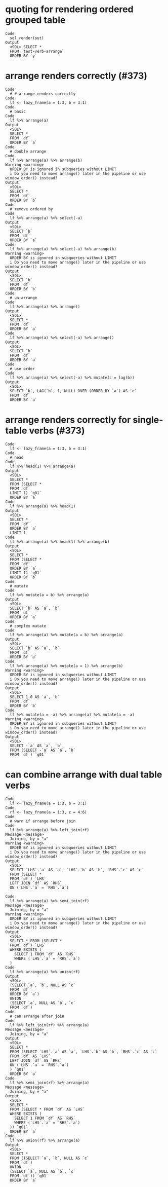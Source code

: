 # quoting for rendering ordered grouped table

    Code
      sql_render(out)
    Output
      <SQL> SELECT *
      FROM `test-verb-arrange`
      ORDER BY `y`

# arrange renders correctly (#373)

    Code
      # # arrange renders correctly
    Code
      lf <- lazy_frame(a = 1:3, b = 3:1)
    Code
      # basic
    Code
      lf %>% arrange(a)
    Output
      <SQL>
      SELECT *
      FROM `df`
      ORDER BY `a`
    Code
      # double arrange
    Code
      lf %>% arrange(a) %>% arrange(b)
    Warning <warning>
      ORDER BY is ignored in subqueries without LIMIT
      i Do you need to move arrange() later in the pipeline or use window_order() instead?
    Output
      <SQL>
      SELECT *
      FROM `df`
      ORDER BY `b`
    Code
      # remove ordered by
    Code
      lf %>% arrange(a) %>% select(-a)
    Output
      <SQL>
      SELECT `b`
      FROM `df`
      ORDER BY `a`
    Code
      lf %>% arrange(a) %>% select(-a) %>% arrange(b)
    Warning <warning>
      ORDER BY is ignored in subqueries without LIMIT
      i Do you need to move arrange() later in the pipeline or use window_order() instead?
    Output
      <SQL>
      SELECT `b`
      FROM `df`
      ORDER BY `b`
    Code
      # un-arrange
    Code
      lf %>% arrange(a) %>% arrange()
    Output
      <SQL>
      SELECT *
      FROM `df`
      ORDER BY `a`
    Code
      lf %>% arrange(a) %>% select(-a) %>% arrange()
    Output
      <SQL>
      SELECT `b`
      FROM `df`
      ORDER BY `a`
    Code
      # use order
    Code
      lf %>% arrange(a) %>% select(-a) %>% mutate(c = lag(b))
    Output
      <SQL>
      SELECT `b`, LAG(`b`, 1, NULL) OVER (ORDER BY `a`) AS `c`
      FROM `df`
      ORDER BY `a`

# arrange renders correctly for single-table verbs (#373)

    Code
      lf <- lazy_frame(a = 1:3, b = 3:1)
    Code
      # head
    Code
      lf %>% head(1) %>% arrange(a)
    Output
      <SQL>
      SELECT *
      FROM (SELECT *
      FROM `df`
      LIMIT 1) `q01`
      ORDER BY `a`
    Code
      lf %>% arrange(a) %>% head(1)
    Output
      <SQL>
      SELECT *
      FROM `df`
      ORDER BY `a`
      LIMIT 1
    Code
      lf %>% arrange(a) %>% head(1) %>% arrange(b)
    Output
      <SQL>
      SELECT *
      FROM (SELECT *
      FROM `df`
      ORDER BY `a`
      LIMIT 1) `q01`
      ORDER BY `b`
    Code
      # mutate
    Code
      lf %>% mutate(a = b) %>% arrange(a)
    Output
      <SQL>
      SELECT `b` AS `a`, `b`
      FROM `df`
      ORDER BY `a`
    Code
      # complex mutate
    Code
      lf %>% arrange(a) %>% mutate(a = b) %>% arrange(a)
    Output
      <SQL>
      SELECT `b` AS `a`, `b`
      FROM `df`
      ORDER BY `a`
    Code
      lf %>% arrange(a) %>% mutate(a = 1) %>% arrange(b)
    Warning <warning>
      ORDER BY is ignored in subqueries without LIMIT
      i Do you need to move arrange() later in the pipeline or use window_order() instead?
    Output
      <SQL>
      SELECT 1.0 AS `a`, `b`
      FROM `df`
      ORDER BY `b`
    Code
      lf %>% mutate(a = -a) %>% arrange(a) %>% mutate(a = -a)
    Warning <warning>
      ORDER BY is ignored in subqueries without LIMIT
      i Do you need to move arrange() later in the pipeline or use window_order() instead?
    Output
      <SQL>
      SELECT -`a` AS `a`, `b`
      FROM (SELECT -`a` AS `a`, `b`
      FROM `df`) `q01`

# can combine arrange with dual table verbs

    Code
      lf <- lazy_frame(a = 1:3, b = 3:1)
    Code
      rf <- lazy_frame(a = 1:3, c = 4:6)
    Code
      # warn if arrange before join
    Code
      lf %>% arrange(a) %>% left_join(rf)
    Message <message>
      Joining, by = "a"
    Warning <warning>
      ORDER BY is ignored in subqueries without LIMIT
      i Do you need to move arrange() later in the pipeline or use window_order() instead?
    Output
      <SQL>
      SELECT `LHS`.`a` AS `a`, `LHS`.`b` AS `b`, `RHS`.`c` AS `c`
      FROM (SELECT *
      FROM `df`) `LHS`
      LEFT JOIN `df` AS `RHS`
      ON (`LHS`.`a` = `RHS`.`a`)
      
    Code
      lf %>% arrange(a) %>% semi_join(rf)
    Message <message>
      Joining, by = "a"
    Warning <warning>
      ORDER BY is ignored in subqueries without LIMIT
      i Do you need to move arrange() later in the pipeline or use window_order() instead?
    Output
      <SQL>
      SELECT * FROM (SELECT *
      FROM `df`) `LHS`
      WHERE EXISTS (
        SELECT 1 FROM `df` AS `RHS`
        WHERE (`LHS`.`a` = `RHS`.`a`)
      )
    Code
      lf %>% arrange(a) %>% union(rf)
    Output
      <SQL>
      (SELECT `a`, `b`, NULL AS `c`
      FROM `df`
      ORDER BY `a`)
      UNION
      (SELECT `a`, NULL AS `b`, `c`
      FROM `df`)
    Code
      # can arrange after join
    Code
      lf %>% left_join(rf) %>% arrange(a)
    Message <message>
      Joining, by = "a"
    Output
      <SQL>
      SELECT *
      FROM (SELECT `LHS`.`a` AS `a`, `LHS`.`b` AS `b`, `RHS`.`c` AS `c`
      FROM `df` AS `LHS`
      LEFT JOIN `df` AS `RHS`
      ON (`LHS`.`a` = `RHS`.`a`)
      ) `q01`
      ORDER BY `a`
    Code
      lf %>% semi_join(rf) %>% arrange(a)
    Message <message>
      Joining, by = "a"
    Output
      <SQL>
      SELECT *
      FROM (SELECT * FROM `df` AS `LHS`
      WHERE EXISTS (
        SELECT 1 FROM `df` AS `RHS`
        WHERE (`LHS`.`a` = `RHS`.`a`)
      )) `q01`
      ORDER BY `a`
    Code
      lf %>% union(rf) %>% arrange(a)
    Output
      <SQL>
      SELECT *
      FROM ((SELECT `a`, `b`, NULL AS `c`
      FROM `df`)
      UNION
      (SELECT `a`, NULL AS `b`, `c`
      FROM `df`)) `q01`
      ORDER BY `a`

